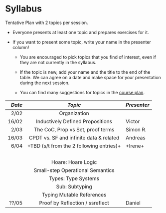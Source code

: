 # Syllabus

Tentative Plan with 2 topics per session.

* Everyone presents at least one topic and prepares exercises for it.
* If you want to present some topic, write your name in the presenter column!

  - You are encouraged to pick topics that you find of interest, even if they are not currently in the syllabus.

  - If the topic is new, add your name and the title to the end of the table.
    We can agree on a date and make space for your presentation during the next session.

  - You can find many suggestions for topics in the [course plan](/plan.md).

| *Date*  | *Topic*                                 | *Presenter* |
| ------: |:---------------------------------------:| :-----------|
|  2/02   | Organization                            |             |
|  16/02  | Inductively Defined Propositions        | Victor      |
|  2/03   | The CoC, Prop vs Set, proof terms       | Simon R.    |
|  16/03  | CPDT vs. SF and infinite data & related | Andreas     |
|  6/04   | +TBD (s/t from the 2 following entries)+  | +Irene+       |
|         |                                         |             |
|         | Hoare: Hoare Logic                      |             |
|         | Small-step Operational Semantics        |             |
|         | Types: Type Systems                     |             |
|         | Sub: Subtyping                          |             |
|         | Typing Mutable References               |             |
|  ??/05  | Proof by Reflection / ssreflect         | Daniel      |
